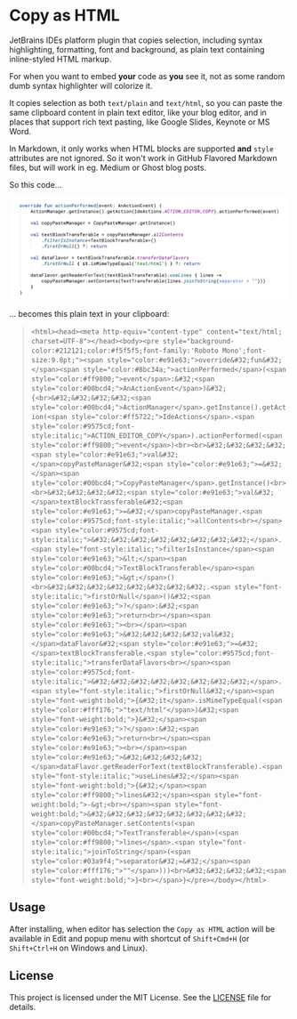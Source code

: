 # Copy as HTML

JetBrains IDEs platform plugin that copies selection, including syntax highlighting, formatting, font and background, 
as plain text containing inline-styled HTML markup.

For when you want to embed **your** code as **you** see it, not as some random dumb syntax highlighter will colorize it.

It copies selection as both `text/plain` and `text/html`, so you can paste the same clipboard content in plain text editor, 
like your blog editor, and in places that support rich text pasting, like Google Slides, Keynote or MS Word.

In Markdown, it only works when HTML blocks are supported **and** `style` attributes are not ignored.
So it won't work in GitHub Flavored Markdown files, but will work in eg. Medium or Ghost blog posts.

So this code...

![Example](example.png)

... becomes this plain text in your clipboard:

> ```<html><head><meta http-equiv="content-type" content="text/html; charset=UTF-8"></head><body><pre style="background-color:#212121;color:#f5f5f5;font-family:'Roboto Mono';font-size:9.8pt;"><span style="color:#e91e63;">override&#32;fun&#32;</span><span style="color:#8bc34a;">actionPerformed</span>(<span style="color:#ff9800;">event</span>:&#32;<span style="color:#00bcd4;">AnActionEvent</span>)&#32;{<br>&#32;&#32;&#32;&#32;<span style="color:#00bcd4;">ActionManager</span>.getInstance().getAction(<span style="color:#ff5722;">IdeActions</span>.<span style="color:#9575cd;font-style:italic;">ACTION_EDITOR_COPY</span>).actionPerformed(<span style="color:#ff9800;">event</span>)<br><br>&#32;&#32;&#32;&#32;<span style="color:#e91e63;">val&#32;</span>copyPasteManager&#32;<span style="color:#e91e63;">=&#32;</span><span style="color:#00bcd4;">CopyPasteManager</span>.getInstance()<br><br>&#32;&#32;&#32;&#32;<span style="color:#e91e63;">val&#32;</span>textBlockTransferable&#32;<span style="color:#e91e63;">=&#32;</span>copyPasteManager.<span style="color:#9575cd;font-style:italic;">allContents<br></span><span style="color:#9575cd;font-style:italic;">&#32;&#32;&#32;&#32;&#32;&#32;&#32;&#32;</span>.<span style="font-style:italic;">filterIsInstance</span><span style="color:#e91e63;">&lt;</span><span style="color:#00bcd4;">TextBlockTransferable</span><span style="color:#e91e63;">&gt;</span>()<br>&#32;&#32;&#32;&#32;&#32;&#32;&#32;&#32;.<span style="font-style:italic;">firstOrNull</span>()&#32;<span style="color:#e91e63;">?</span>:&#32;<span style="color:#e91e63;">return<br></span><span style="color:#e91e63;"><br></span><span style="color:#e91e63;">&#32;&#32;&#32;&#32;val&#32;</span>dataFlavor&#32;<span style="color:#e91e63;">=&#32;</span>textBlockTransferable.<span style="color:#9575cd;font-style:italic;">transferDataFlavors<br></span><span style="color:#9575cd;font-style:italic;">&#32;&#32;&#32;&#32;&#32;&#32;&#32;&#32;</span>.<span style="font-style:italic;">firstOrNull&#32;</span><span style="font-weight:bold;">{&#32;it</span>.isMimeTypeEqual(<span style="color:#fff176;">"text/html"</span>)&#32;<span style="font-weight:bold;">}&#32;</span><span style="color:#e91e63;">?</span>:&#32;<span style="color:#e91e63;">return<br></span><span style="color:#e91e63;"><br></span><span style="color:#e91e63;">&#32;&#32;&#32;&#32;</span>dataFlavor.getReaderForText(textBlockTransferable).<span style="font-style:italic;">useLines&#32;</span><span style="font-weight:bold;">{&#32;</span><span style="color:#ff9800;">lines&#32;</span><span style="font-weight:bold;">-&gt;<br></span><span style="font-weight:bold;">&#32;&#32;&#32;&#32;&#32;&#32;&#32;&#32;</span>copyPasteManager.setContents(<span style="color:#00bcd4;">TextTransferable</span>(<span style="color:#ff9800;">lines</span>.<span style="font-style:italic;">joinToString</span>(<span style="color:#03a9f4;">separator&#32;=&#32;</span><span style="color:#fff176;">""</span>)))<br>&#32;&#32;&#32;&#32;<span style="font-weight:bold;">}<br></span>}</pre></body></html>```

## Usage

After installing, when editor has selection the `Copy as HTML` action will be available in Edit and popup menu with shortcut of `Shift+Cmd+H` (or `Shift+Ctrl+H` on Windows and Linux).

## License

This project is licensed under the MIT License. See the [LICENSE](LICENSE) file for details.
